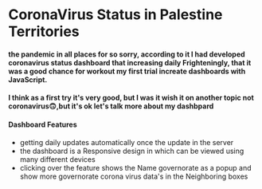 # CoronaVirus Status in Palestine Territories
#### the pandemic in all places for so sorry, according to it I had developed coronavirus status dashboard that increasing daily Frighteningly, that it was a good chance for workout my first trial increate dashboards with JavaScript.
#### I think as a first try it's very good, but I was it wish it on another topic not coronavirus🙃,but it's ok let's talk more about my dashbpard

#### Dashboard Features
- getting daily updates automatically once the update in the server
- the dashboard is a Responsive design in which can be viewed using many different devices
- clicking over the feature shows the Name governorate as a popup and show more governorate corona virus data's in the Neighboring boxes
